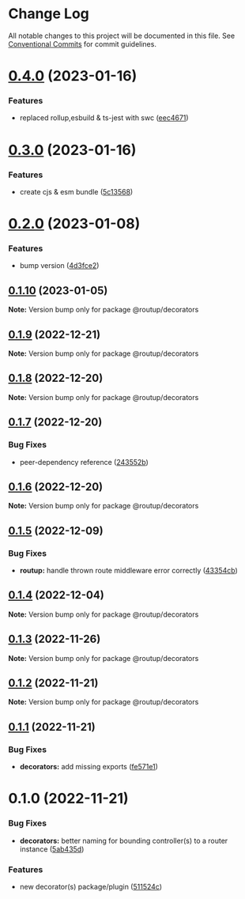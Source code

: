 # Change Log

All notable changes to this project will be documented in this file.
See [Conventional Commits](https://conventionalcommits.org) for commit guidelines.

# [0.4.0](https://github.com/Tada5hi/routup/compare/@routup/decorators@0.3.0...@routup/decorators@0.4.0) (2023-01-16)


### Features

* replaced rollup,esbuild & ts-jest with swc ([eec4671](https://github.com/Tada5hi/routup/commit/eec46710781894532b9be0b0b9d1b911f0c7e937))





# [0.3.0](https://github.com/Tada5hi/routup/compare/@routup/decorators@0.2.0...@routup/decorators@0.3.0) (2023-01-16)


### Features

* create cjs & esm bundle ([5c13568](https://github.com/Tada5hi/routup/commit/5c135687d9dc6e7c38905d8e742029064454ab43))





# [0.2.0](https://github.com/Tada5hi/routup/compare/@routup/decorators@0.1.10...@routup/decorators@0.2.0) (2023-01-08)


### Features

* bump version ([4d3fce2](https://github.com/Tada5hi/routup/commit/4d3fce2941ce56fa86dc789b81021fffb4a5424c))





## [0.1.10](https://github.com/Tada5hi/routup/compare/@routup/decorators@0.1.9...@routup/decorators@0.1.10) (2023-01-05)

**Note:** Version bump only for package @routup/decorators





## [0.1.9](https://github.com/Tada5hi/routup/compare/@routup/decorators@0.1.8...@routup/decorators@0.1.9) (2022-12-21)

**Note:** Version bump only for package @routup/decorators





## [0.1.8](https://github.com/Tada5hi/routup/compare/@routup/decorators@0.1.7...@routup/decorators@0.1.8) (2022-12-20)

**Note:** Version bump only for package @routup/decorators





## [0.1.7](https://github.com/Tada5hi/routup/compare/@routup/decorators@0.1.6...@routup/decorators@0.1.7) (2022-12-20)


### Bug Fixes

* peer-dependency reference ([243552b](https://github.com/Tada5hi/routup/commit/243552b1e1982237fed259045fd88cfc565d9991))





## [0.1.6](https://github.com/Tada5hi/routup/compare/@routup/decorators@0.1.5...@routup/decorators@0.1.6) (2022-12-20)

**Note:** Version bump only for package @routup/decorators





## [0.1.5](https://github.com/Tada5hi/routup/compare/@routup/decorators@0.1.4...@routup/decorators@0.1.5) (2022-12-09)


### Bug Fixes

* **routup:** handle thrown route middleware error correctly ([43354cb](https://github.com/Tada5hi/routup/commit/43354cba99ff1c24f91f3d734e9c1b6170996532))





## [0.1.4](https://github.com/Tada5hi/routup/compare/@routup/decorators@0.1.3...@routup/decorators@0.1.4) (2022-12-04)

**Note:** Version bump only for package @routup/decorators





## [0.1.3](https://github.com/Tada5hi/routup/compare/@routup/decorators@0.1.2...@routup/decorators@0.1.3) (2022-11-26)

**Note:** Version bump only for package @routup/decorators





## [0.1.2](https://github.com/Tada5hi/routup/compare/@routup/decorators@0.1.1...@routup/decorators@0.1.2) (2022-11-21)

**Note:** Version bump only for package @routup/decorators





## [0.1.1](https://github.com/Tada5hi/routup/compare/@routup/decorators@0.1.0...@routup/decorators@0.1.1) (2022-11-21)


### Bug Fixes

* **decorators:** add missing exports ([fe571e1](https://github.com/Tada5hi/routup/commit/fe571e10e229c4dd33060a446d7b20c60ed30901))





# 0.1.0 (2022-11-21)


### Bug Fixes

* **decorators:** better naming for bounding controller(s) to a router instance ([5ab435d](https://github.com/Tada5hi/routup/commit/5ab435d1f6b18fe3ed9e0c660df565f6907a900b))


### Features

* new decorator(s) package/plugin ([511524c](https://github.com/Tada5hi/routup/commit/511524c854f5cdb7222b4cdea2a252a57c2007d1))
